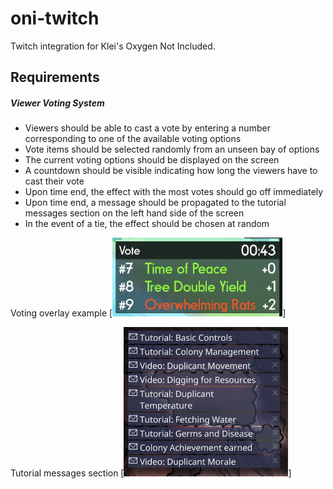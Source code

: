# oni-twitch
Twitch integration for Klei's Oxygen Not Included.

## Requirements

##### Viewer Voting System

- Viewers should be able to cast a vote by entering a number corresponding to one of the available voting options
- Vote items should be selected randomly from an unseen bay of options
- The current voting options should be displayed on the screen
- A countdown should be visible indicating how long the viewers have to cast their vote
- Upon time end, the effect with the most votes should go off immediately
- Upon time end, a message should be propagated to the tutorial messages section on the left hand side of the screen
- In the event of a tie, the effect should be chosen at random

Voting overlay example
[![N|Solid](https://raw.githubusercontent.com/ZPanic0/oni-twitch/master/docs/img/overlay-example.png)]

Tutorial messages section
[![N|Solid](https://raw.githubusercontent.com/ZPanic0/oni-twitch/master/docs/img/tutorial-messages-section.png)]